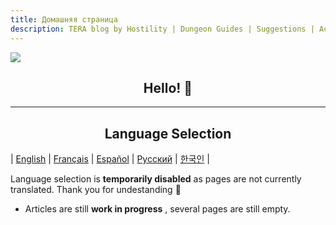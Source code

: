 ```yaml
---
title: Домашняя страница
description: TERA blog by Hostility | Dungeon Guides | Suggestions | Activities | Battlegrounds | Theorycrafting | MT The Dream ...
---
```

![](https://i.imgur.com/y1Ii9IP.png)
<center> <h2> Hello! 👋 </h2> </center>

<hr/>

<center> <h2>Language Selection</h2> </center>

| [English](../en/) | [Français](../fr/) | [Español](../es/) | [Русский](../ru/) | [한국인](../ko/) |

Language selection is **temporarily disabled** as pages are not currently translated. Thank you for undestanding 💖
- Articles are still **work in progress** , several pages are still empty.
 
     